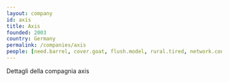```yaml
---
layout: company
id: axis
title: Axis
founded: 2003
country: Germany
permalink: /companies/axis
people: [need.barrel, cover.goat, flush.model, rural.tired, network.congress, elevator.drive]
---
```


Dettagli della compagnia axis